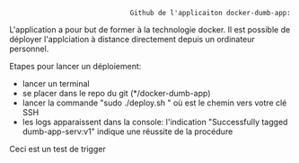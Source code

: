                                   Github de l'applicaiton docker-dumb-app:
L'application a pour but de former à la technologie docker. Il est possible de déployer l'applciation à distance directement depuis un ordinateur personnel.

Etapes pour lancer un déploiement:
<ul>
      <li>lancer un terminal</li>
      <li>se placer dans le repo du git (*/docker-dumb-app)</li>
      <li>lancer la commande "sudo ./deploy.sh <PATH TO KEY>" où <PATH TO KEY> est le chemin vers votre clé SSH</li>
      <li>les logs apparaissent dans la console: l'indication "Successfully tagged dumb-app-serv:v1" indique une réussite de la procédure</li>
        </ul>

Ceci est un test de trigger
